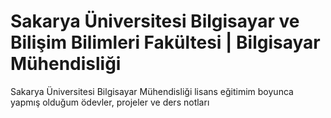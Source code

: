 # Sakarya Üniversitesi Bilgisayar ve Bilişim Bilimleri Fakültesi | Bilgisayar Mühendisliği
Sakarya Üniversitesi Bilgisayar Mühendisliği lisans eğitimim boyunca yapmış olduğum ödevler, projeler ve ders notları
